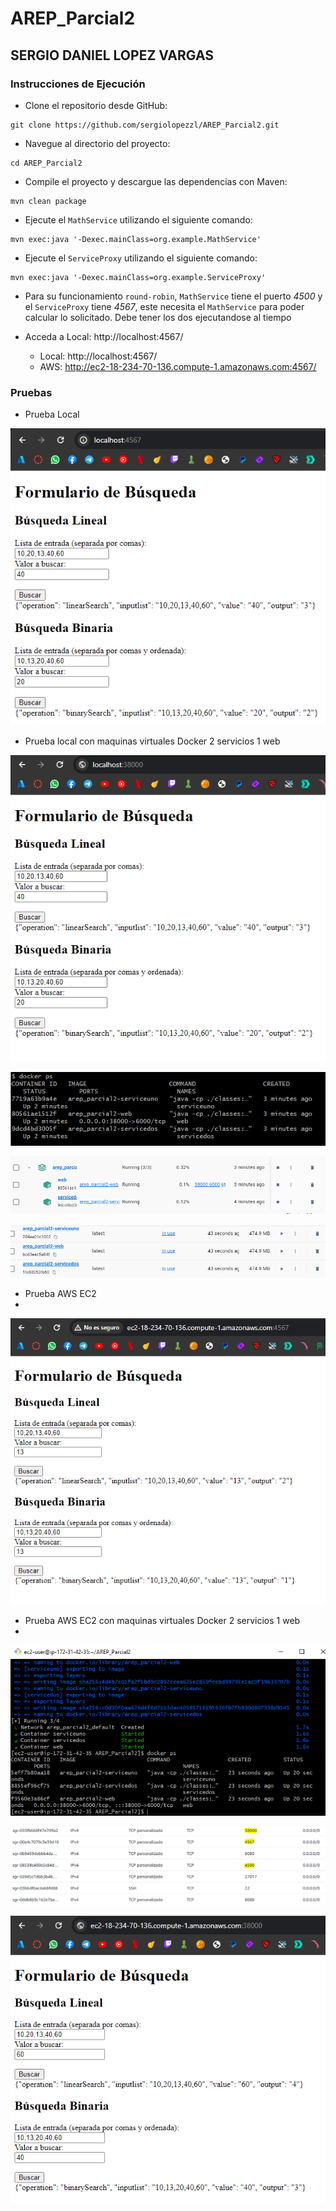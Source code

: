 
# AREP_Parcial2
## SERGIO DANIEL LOPEZ VARGAS
### Instrucciones de Ejecución
* Clone el repositorio desde GitHub:

```
git clone https://github.com/sergiolopezzl/AREP_Parcial2.git
```

* Navegue al directorio del proyecto: 

```
cd AREP_Parcial2
```

* Compile el proyecto y descargue las dependencias con Maven: 

```
mvn clean package
```

* Ejecute el `MathService` utilizando el siguiente comando: 

```
mvn exec:java '-Dexec.mainClass=org.example.MathService'
```
* Ejecute el `ServiceProxy` utilizando el siguiente comando:
```
mvn exec:java '-Dexec.mainClass=org.example.ServiceProxy'
```

* Para su funcionamiento `round-robin`, `MathService` tiene el puerto *4500* y el `ServiceProxy` tiene 
*4567*, este necesita el `MathService` para poder calcular lo solicitado. Debe tener los dos ejecutandose al tiempo

* Acceda a Local: http://localhost:4567/
  * Local: http://localhost:4567/
  * AWS: http://ec2-18-234-70-136.compute-1.amazonaws.com:4567/
    
### Pruebas
* Prueba Local

![localP.png](src/main/resources/img/localP.PNG)

* Prueba local con maquinas virtuales Docker 2 servicios 1 web

![dockerlocal.png](src/main/resources/img/dockerlocal.PNG)

![dockerps.png](src/main/resources/img/dockerps.PNG)

![docker.png](src/main/resources/img/docker.PNG)

![docker2.png](src/main/resources/img/docker2.PNG)

* Prueba AWS EC2
* 
![awsP.png](src/main/resources/img/awsP.PNG)

* Prueba AWS EC2 con maquinas virtuales Docker 2 servicios 1 web
* 
![dockeraws.png](src/main/resources/img/dockeraws.PNG)

![aws1.png](src/main/resources/img/aws1.PNG)

![awsdocker.png](src/main/resources/img/awsdocker.PNG)


